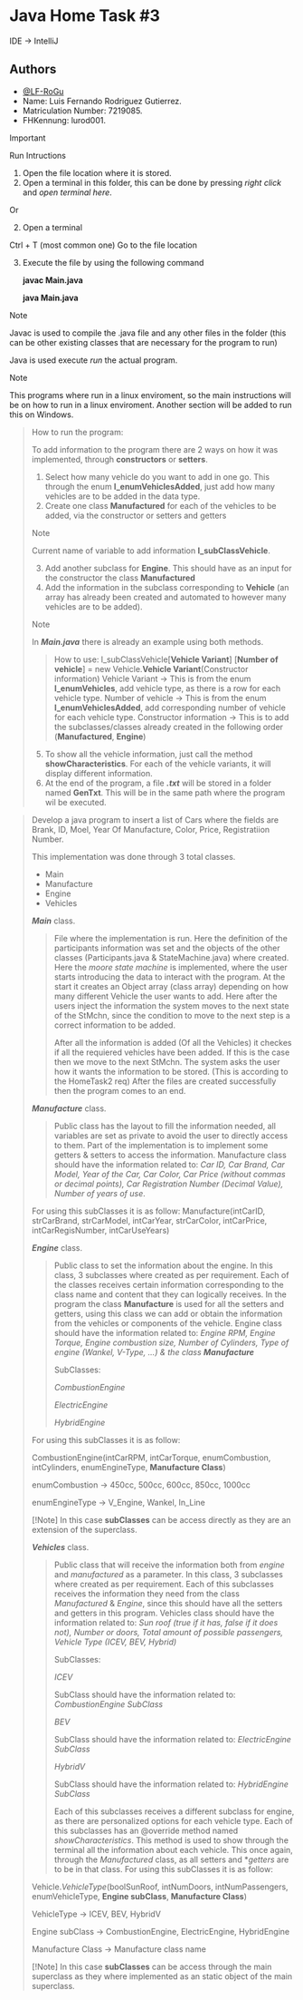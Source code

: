 
# Java Home Task #3

IDE -> IntelliJ

## Authors

- [@LF-RoGu](https://github.com/LF-RoGu)
- Name: Luis Fernando Rodriguez Gutierrez.
- Matriculation Number: 7219085.
- FHKennung: lurod001.

  
> [!IMPORTANT]
> Run Intructions
> 1. Open the file location where it is stored.
> 2. Open a terminal in this folder, this can be done by pressing *right click* and *open terminal here*.
>
> Or
>
> 2. Open a terminal
>    
>   Ctrl + T (most common one)
>   Go to the file location
> 
> 3. Execute the file by using the following command
>
>    **javac Main.java**
>    
>    **java Main.java**

> [!Note]
> Javac is used to compile the .java file and any other files in the folder (this can be other existing classes that are necessary for the program to run)
> 
> Java is used execute *run* the actual program.


> [!Note]
> This programs where run in a linux enviroment, so the main instructions will be on how to run in a linux enviroment.
> Another section will be added to run this on Windows.




> How to run the program:
> 
> To add information to the program there are 2 ways on how it was implemented, through **constructors** or **setters**.
> 1. Select how many vehicle do you want to add in one go. This through the enum **l_enumVehiclesAdded**, just add how many vehicles are to be added in the data type.
> 2. Create one class **Manufactured** for each of the vehicles to be added, via the constructor or setters and getters
> > [!Note]
> > Current name of variable to add information **l_subClassVehicle**.
> 
> 3. Add another subclass for **Engine**. This should have as an input for the constructor the class **Manufactured**
> 4. Add the information in the subclass corresponding to **Vehicle** (an array has already been created and automated to however many vehicles are to be added).
> > [!Note]
> > In ***Main.java*** there is already an example using both methods.
> > > How to use:
> > > l_subClassVehicle[**Vehicle Variant**] [**Number of vehicle**] = new Vehicle.**Vehicle Variant**(Constructor information)
> > > Vehicle Variant -> This is from the enum **l_enumVehicles**, add vehicle type, as there is a row for each vehicle type.
> > > Number of vehicle -> This is from the enum **l_enumVehiclesAdded**, add corresponding number of vehicle for each vehicle type.
> > > Constructor information -> This is to add the subclasses/classes already created in the following order (**Manufactured**, **Engine**)
> > >
> 5. To show all the vehicle information, just call the method **showCharacteristics**. For each of the vehicle variants, it will display different information.
> 6. At the end of the program, a file ***.txt*** will be stored in a folder named **GenTxt**. This will be in the same path where the program wil be executed.

 
 
> Develop a java program to insert a list of Cars where the fields are Brank, ID, Moel, Year Of Manufacture, Color, Price, Registratiion Number.
> 
> This implementation was done through 3 total classes.
> * Main
> * Manufacture
> * Engine
> * Vehicles
> 
> ***Main*** class.
> > File where the implementation is run. Here the definition of the participants information was set and the objects of the other classes (Participants.java & StateMachine.java) where created.
> > Here the *moore state machine* is implemented, where the user starts introducing the data to interact with the program.
> > At the start it creates an Object array (class array) depending on how many different Vehicle the user wants to add.
> > Here after the users inject the information the system moves to the next state of the StMchn, since the condition to move to the next step is a correct information to be added.
> >
> > After all the information is added (Of all the Vehicles) it checkes if all the requiered vehicles have been added. If this is the case then we move to the next StMchn.
> > The system asks the user how it wants the information to be stored. (This is according to the HomeTask2 req)
> > After the files are created successfully then the program comes to an end.
> 
> ***Manufacture*** class.
> > Public class has the layout to fill the information needed, all variables are set as private to avoid the user to directly access to them. Part of the implementation is to implement some getters & setters to access the information.
> > Manufacture class should have the information related to: *Car ID, Car Brand, Car Model, Year of the Car, Car Color, Car Price (without commas or decimal points), Car Registration Number (Decimal Value), Number of years of use*.
> 
>  For using this subClasses it is as follow:
> Manufacture(intCarID, strCarBrand, strCarModel, intCarYear, strCarColor, intCarPrice, intCarRegisNumber, intCarUseYears)
>
> 
> ***Engine*** class.
> > Public class to set the information about the engine. In this class, 3 subclasses where created as per requirement. Each of the classes receives certain information corresponding to the class name and content that they can logically receives. In the program the class **Manufacture** is used for all the setters and getters, using this class we can add or obtain the information from the vehicles or components of the vehicle.
> > Engine class should have the information related to: *Engine RPM, Engine Torque, Engine combustion size, Number of Cylinders, Type of engine (Wankel, V-Type, ...) & the class **Manufacture***
> >
> > SubClasses:
> >
> > *CombustionEngine*
> >
> > *ElectricEngine*
> >
> > *HybridEngine*
>
> 
> For using this subClasses it is as follow:
> 
> CombustionEngine(intCarRPM, intCarTorque, enumCombustion, intCylinders, enumEngineType, **Manufacture Class**)
> 
> enumCombustion -> 450cc, 500cc, 600cc, 850cc, 1000cc
>
> enumEngineType -> V_Engine, Wankel, In_Line
>
> 
> [!Note]
> In this case **subClasses** can be access directly as they are an extension of the superclass.
>
> 
> ***Vehicles*** class.
> > Public class that will receive the information both from *engine* and *manufactured* as a parameter. In this class, 3 subclasses where created as per requirement. Each of this subclasses receives the information they need from the class *Manufactured* & *Engine*, since this should have all the setters and getters in this program.
> > Vehicles class should have the information related to: *Sun roof (true if it has, false if it does not), Number or doors, Total amount of possible passengers, Vehicle Type (ICEV, BEV, Hybrid)*
> >
> > 
> > SubClasses:
> > 
> > *ICEV*
> > 
> > SubClass should have the information related to: *CombustionEngine SubClass*
> > 
> > *BEV*
> > 
> > SubClass should have the information related to: *ElectricEngine SubClass*
> > 
> > *HybridV*
> > 
> > SubClass should have the information related to: *HybridEngine SubClass*
> > 
> >
> > Each of this subclasses receives a different subclass for engine, as there are personalized options for each vehicle type.
> > Each of this subclasses has an @override method named *showCharacteristics*. This method is used to show through the terminal all the information about each vehicle. This once again, through the *Manufactured* class, as all setters and **getters* are to be in that class.
> For using this subClasses it is as follow:
> > 
> Vehicle.*VehicleType*(boolSunRoof, intNumDoors, intNumPassengers, enumVehicleType, **Engine subClass**, **Manufacture Class**)
> 
> VehicleType -> ICEV, BEV, HybridV
> 
> Engine subClass -> CombustionEngine, ElectricEngine, HybridEngine
> 
> Manufacture Class -> Manufacture class name
> 
> 
> [!Note]
> In this case **subClasses** can be access through the main superclass as they where implemented as an static object of the main superclass.
